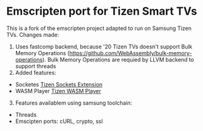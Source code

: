 # Emscripten port for Tizen Smart TVs

This is a fork of the emscripten project adapted to run on Samsung
Tizen TVs. Changes made:

1. Uses fastcomp backend, because '20 Tizen TVs doesn't support Bulk Memory Operations (https://github.com/WebAssembly/bulk-memory-operations). Bulk Memory Operations are requied by LLVM backend to support threads
2. Added features:
- Socketes [Tizen Sockets Extension](https://developer.samsung.com/smarttv/develop/extension-libraries/webassembly/api-reference/tizen-sockets-extension.html)
- WASM Player [Tizen WASM Player](https://developer.samsung.com/smarttv/develop/extension-libraries/webassembly/tizen-wasm-player/overview.html)
3. Features availablem using samsung toolchain:
- Threads
- Emscipten ports: cURL, crypto, ssl


